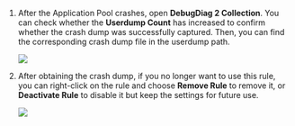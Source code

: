 1. After the Application Pool crashes, open **DebugDiag 2 Collection**. You can check whether the **Userdump Count** has increased to confirm whether the crash dump was successfully captured. Then, you can find the corresponding crash dump file in the userdump path.

    ![](https://joji.blob.core.windows.net/recipe/iis-app-pool-debug-diag-crash-dump-12.png)

2. After obtaining the crash dump, if you no longer want to use this rule, you can right-click on the rule and choose **Remove Rule** to remove it, or **Deactivate Rule** to disable it but keep the settings for future use.

    ![](https://joji.blob.core.windows.net/recipe/iis-app-pool-debug-diag-crash-dump-13.png)
